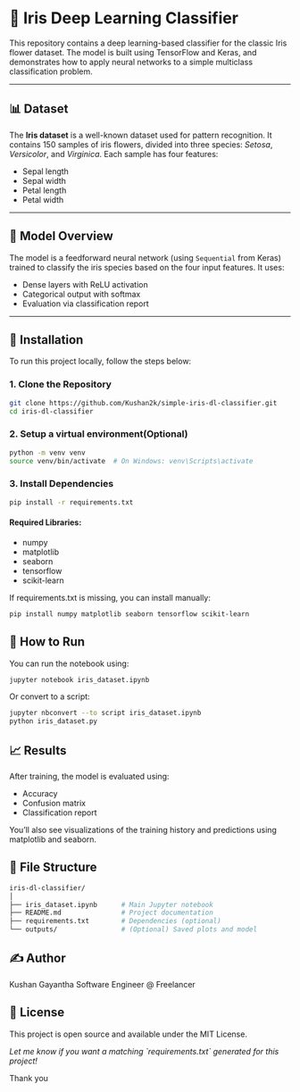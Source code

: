 # 🌸 Iris Deep Learning Classifier

This repository contains a deep learning-based classifier for the classic Iris flower dataset. The model is built using TensorFlow and Keras, and demonstrates how to apply neural networks to a simple multiclass classification problem.

---

## 📊 Dataset

The **Iris dataset** is a well-known dataset used for pattern recognition. It contains 150 samples of iris flowers, divided into three species: _Setosa_, _Versicolor_, and _Virginica_. Each sample has four features:

- Sepal length
- Sepal width
- Petal length
- Petal width

---

## 🧠 Model Overview

The model is a feedforward neural network (using `Sequential` from Keras) trained to classify the iris species based on the four input features. It uses:

- Dense layers with ReLU activation
- Categorical output with softmax
- Evaluation via classification report

---

## 🚀 Installation

To run this project locally, follow the steps below:

### 1. Clone the Repository

```bash
git clone https://github.com/Kushan2k/simple-iris-dl-classifier.git
cd iris-dl-classifier
```

### 2. Setup a virtual environment(Optional)

```bash
python -m venv venv
source venv/bin/activate  # On Windows: venv\Scripts\activate
```

### 3. Install Dependencies

```bash
pip install -r requirements.txt

```

#### Required Libraries:

- numpy
- matplotlib
- seaborn
- tensorflow
- scikit-learn

If requirements.txt is missing, you can install manually:

```bash
pip install numpy matplotlib seaborn tensorflow scikit-learn

```

## 🧪 How to Run

You can run the notebook using:

```bash
jupyter notebook iris_dataset.ipynb

```

Or convert to a script:

```bash
jupyter nbconvert --to script iris_dataset.ipynb
python iris_dataset.py

```

## 📈 Results

After training, the model is evaluated using:

- Accuracy
- Confusion matrix
- Classification report

You’ll also see visualizations of the training history and predictions using matplotlib and seaborn.

## 📁 File Structure

```bash
iris-dl-classifier/
│
├── iris_dataset.ipynb      # Main Jupyter notebook
├── README.md               # Project documentation
├── requirements.txt        # Dependencies (optional)
└── outputs/                # (Optional) Saved plots and model

```

## ✍️ Author

Kushan Gayantha
Software Engineer @ Freelancer

## 📄 License

This project is open source and available under the MIT License.

<i>
Let me know if you want a matching `requirements.txt` generated for this project!
</i>

Thank you